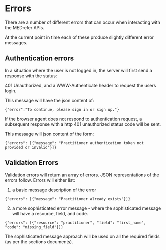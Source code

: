 # Errors

There are a number of different errors that can occur when interacting with the MEDrefer APIs.

At the current point in time each of these produce slightly different error messages.

## Authentication errors

In a situation where the user is not logged in, the server will first send a response with the status:

401 Unauthorized, and a WWW-Authenticate header to request the users login.

This message will have the json content of:
```
{"error":"To continue, please sign in or sign up."}
```

If the browser agent does not respond to authentication request, a subsequent response with a http 401 unauthorized status code will be sent.

This message will json content of the form:
```
{"errors": [{"message": "Practitioner authentication token not provided or invalid"}]}
```

## Validation Errors

Validation errors will return an array of errors. JSON representations of the errors follow.  Errors will either list:

1. a basic message description of the error
```
{"errors": [{"message": "Practitioner already exists"}]}
```
2. a more sophisticated error message - where the sophisticated message will have a resource, field, and code.
```
{"errors": [{"resource": "practitioner", "field": "first_name", "code": "missing_field"}]}
```
 The sophisticated message approach will be used on all the required fields (as per the sections documents).
